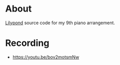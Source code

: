 # About

[Lilypond](https://lilypond.org/) source code for my 9th piano arrangement.

# Recording

- https://youtu.be/bov2motsmNw
